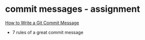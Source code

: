 # commit messages - assignment
[How to Write a Git Commit Message](https://cbea.ms/git-commit)
- 7 rules of a great commit message
